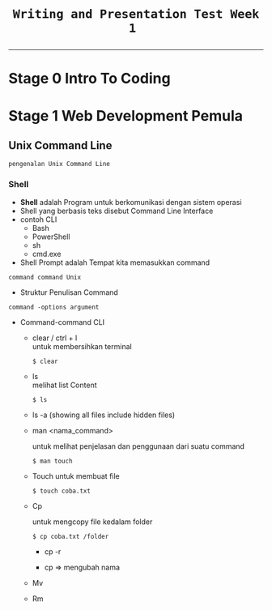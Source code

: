 # <p style="text-align: center;">```Writing and Presentation Test Week 1 ```</p>

---

# Stage 0 Intro To Coding

    
# Stage 1 Web Development Pemula

## Unix Command Line
`pengenalan Unix Command Line`
### Shell 
- **Shell** adalah Program untuk berkomunikasi dengan sistem operasi
- Shell yang berbasis teks disebut Command Line Interface
- contoh CLI
    - Bash
    - PowerShell
    - sh
    - cmd.exe
- Shell Prompt adalah Tempat kita memasukkan command

`command command Unix`
- Struktur Penulisan Command
```
command -options argument
```
- Command-command CLI
    - clear / ctrl + l <br>
        untuk membersihkan terminal
        ```
        $ clear
        ```
    - ls <br>
        melihat list Content
        ```
        $ ls
        ```
    - ls -a (showing all files include hidden files)
    - man <nama_command>
    
        untuk melihat penjelasan dan penggunaan dari suatu command 
        ```
        $ man touch
        ```
    - Touch <nama file> untuk membuat file
        ```
        $ touch coba.txt
        ```
    - Cp
        
        untuk mengcopy file kedalam folder
        ```
        $ cp coba.txt /folder 
        ```
        - cp -r <dir>
        - cp <nama file> <new nama file> => mengubah nama
    - Mv
    - Rm
